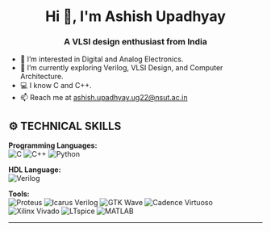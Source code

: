 <h1 align="center">Hi 👋, I'm Ashish Upadhyay</h1>
<h3 align="center">A VLSI design enthusiast from India</h3>

- 👀 I’m interested in Digital and Analog Electronics.
- 🌱 I’m currently exploring Verilog, VLSI Design, and Computer Architecture.
- 💻 I know C and C++.
- 📫 Reach me at [ashish.upadhyay.ug22@nsut.ac.in](mailto:ashish.upadhyay.ug22@nsut.ac.in)

## ⚙️ TECHNICAL SKILLS

**Programming Languages:**  
<img src="https://img.shields.io/badge/C-A8B9CC?style=for-the-badge&logo=c&logoColor=white" alt="C" />
<img src="https://img.shields.io/badge/C++-00599C?style=for-the-badge&logo=cplusplus&logoColor=white" alt="C++" />
<img src="https://img.shields.io/badge/Python-3776AB?style=for-the-badge&logo=python&logoColor=white" alt="Python" />

**HDL Language:**  
<img src="https://img.shields.io/badge/Verilog-000000?style=for-the-badge&logo=verilog&logoColor=white" alt="Verilog" />

**Tools:**  
<img src="https://img.shields.io/badge/Proteus-005478?style=for-the-badge&logo=proteus&logoColor=white" alt="Proteus" />
<img src="https://img.shields.io/badge/Icarus%20Verilog-808080?style=for-the-badge&logoColor=white" alt="Icarus Verilog" />
<img src="https://img.shields.io/badge/GTK%20Wave-FF5000?style=for-the-badge&logoColor=white" alt="GTK Wave" />
<img src="https://img.shields.io/badge/Cadence%20Virtuoso-AA0000?style=for-the-badge&logoColor=white" alt="Cadence Virtuoso" />
<img src="https://img.shields.io/badge/Xilinx%20Vivado-E21F26?style=for-the-badge&logo=xilinx&logoColor=white" alt="Xilinx Vivado" />
<img src="https://img.shields.io/badge/LTspice-003B6F?style=for-the-badge&logoColor=white" alt="LTspice" />
<img src="https://img.shields.io/badge/MATLAB-0076A8?style=for-the-badge&logo=mathworks&logoColor=white" alt="MATLAB" />


---

